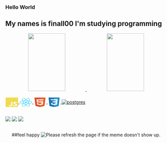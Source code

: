 ### Hello World 

## My names is finall00 I'm studying programming
<div align="center">
  <a href="https://github.com/finall00">
  <img height="180em" width="48%" src="https://github-readme-stats.vercel.app/api?username=finall00&show_icons=true&theme=dracula&include_all_commits=true&count_private=true"/>
  <img height="180em" width="48%" src="https://github-readme-stats.vercel.app/api/top-langs/?username=finall00&layout=compact&langs_count=7&theme=dracula"/>
</div>
<div style="display: inline_block"><br>
  <img align="center" alt="Js" height="30" width="40" src="https://raw.githubusercontent.com/devicons/devicon/master/icons/javascript/javascript-plain.svg">
  <img align="center" alt="React" height="30" width="40" src="https://raw.githubusercontent.com/devicons/devicon/master/icons/react/react-original.svg">
  <img align="center" alt="HTML" height="30" width="40" src="https://raw.githubusercontent.com/devicons/devicon/master/icons/html5/html5-original.svg">
  <img align="center" alt="CSS" height="30" width="40" src="https://raw.githubusercontent.com/devicons/devicon/master/icons/css3/css3-original.svg">
  <img align="center" alt="postgres" height="40" width="36" src="https://cdn.jsdelivr.net/gh/devicons/devicon/icons/postgresql/postgresql-original.svg">
</div>  
  
  ##
  
<div> 
  <a href="discord" target="_blank"><img src="https://img.shields.io/badge/Discord-7289DA?style=for-the-badge&logo=discord&logoColor=white" target="_blank"></a>   
  <a href = "colocar o email"><img src="https://img.shields.io/badge/-Gmail-%23333?style=for-the-badge&logo=gmail&logoColor=white" target="_blank"></a>
  <a href="Colocar o linkedin" target="_blank"><img src="https://img.shields.io/badge/-LinkedIn-%230077B5?style=for-the-badge&logo=linkedin&logoColor=white" target="_blank"></a>     
</div>

##

<div align="center">
 ##feel happy
  <img aling="center" height="30%" width="30%" src='https://random-memer.herokuapp.com/' title="Meme" alt="Please refresh the page if the meme doesn't show up.">
</div>
